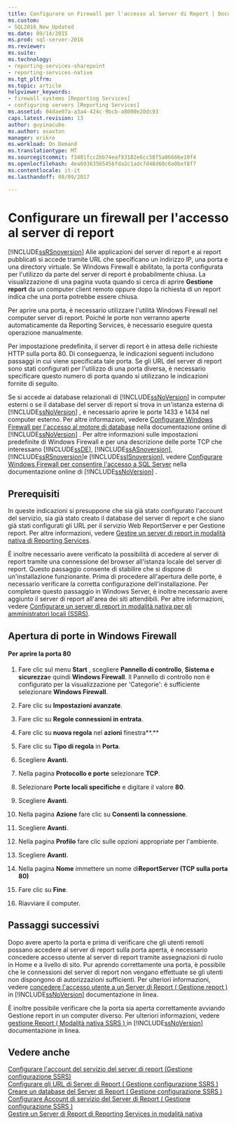 ```yaml
---
title: Configurare un Firewall per l'accesso al Server di Report | Documenti Microsoft
ms.custom:
- SQL2016_New_Updated
ms.date: 09/14/2015
ms.prod: sql-server-2016
ms.reviewer: 
ms.suite: 
ms.technology:
- reporting-services-sharepoint
- reporting-services-native
ms.tgt_pltfrm: 
ms.topic: article
helpviewer_keywords:
- firewall systems [Reporting Services]
- configuring servers [Reporting Services]
ms.assetid: 04dae07a-a3a4-424c-9bcb-a8000e20dc93
caps.latest.revision: 13
author: guyinacube
ms.author: asaxton
manager: erikre
ms.workload: On Demand
ms.translationtype: MT
ms.sourcegitcommit: f3481fcc2bb74eaf93182e6cc58f5a06666e10f4
ms.openlocfilehash: 4ea69363565456fda2c1adc7d48d60c6a0bef8f7
ms.contentlocale: it-it
ms.lasthandoff: 08/09/2017

---
```

# <a name="configure-a-firewall-for-report-server-access"></a>Configurare un firewall per l'accesso al server di report
  [!INCLUDE[ssRSnoversion](../../includes/ssrsnoversion-md.md)] Alle applicazioni del server di report e ai report pubblicati si accede tramite URL che specificano un indirizzo IP, una porta e una directory virtuale. Se Windows Firewall è abilitato, la porta configurata per l'utilizzo da parte del server di report è probabilmente chiusa. La visualizzazione di una pagina vuota quando si cerca di aprire **Gestione report** da un computer client remoto oppure dopo la richiesta di un report indica che una porta potrebbe essere chiusa.  
  
 Per aprire una porta, è necessario utilizzare l'utilità Windows Firewall nel computer server di report. Poiché le porte non verranno aperte automaticamente da Reporting Services, è necessario eseguire questa operazione manualmente.  
  
 Per impostazione predefinita, il server di report è in attesa delle richieste HTTP sulla porta 80. Di conseguenza, le indicazioni seguenti includono passaggi in cui viene specificata tale porta. Se gli URL del server di report sono stati configurati per l'utilizzo di una porta diversa, è necessario specificare questo numero di porta quando si utilizzano le indicazioni fornite di seguito.  
  
 Se si accede ai database relazionali di [!INCLUDE[ssNoVersion](../../includes/ssnoversion-md.md)] in computer esterni o se il database del server di report si trova in un'istanza esterna di [!INCLUDE[ssNoVersion](../../includes/ssnoversion-md.md)] , è necessario aprire le porte 1433 e 1434 nel computer esterno. Per altre informazioni, vedere [Configurare Windows Firewall per l'accesso al motore di database](../../database-engine/configure-windows/configure-a-windows-firewall-for-database-engine-access.md) nella documentazione online di [!INCLUDE[ssNoVersion](../../includes/ssnoversion-md.md)] . Per altre informazioni sulle impostazioni predefinite di Windows Firewall e per una descrizione delle porte TCP che interessano [!INCLUDE[ssDE](../../includes/ssde-md.md)], [!INCLUDE[ssASnoversion](../../includes/ssasnoversion-md.md)], [!INCLUDE[ssRSnoversion](../../includes/ssrsnoversion-md.md)]e [!INCLUDE[ssISnoversion](../../includes/ssisnoversion-md.md)], vedere [Configurare Windows Firewall per consentire l'accesso a SQL Server](../../sql-server/install/configure-the-windows-firewall-to-allow-sql-server-access.md) nella documentazione online di [!INCLUDE[ssNoVersion](../../includes/ssnoversion-md.md)] .  
  
## <a name="prerequisites"></a>Prerequisiti  
 In queste indicazioni si presuppone che sia già stato configurato l'account del servizio, sia già stato creato il database del server di report e che siano già stati configurati gli URL per il servizio Web ReportServer e per Gestione report. Per altre informazioni, vedere [Gestire un server di report in modalità nativa di Reporting Services](../../reporting-services/report-server/manage-a-reporting-services-native-mode-report-server.md).  
  
 È inoltre necessario avere verificato la possibilità di accedere al server di report tramite una connessione del browser all'istanza locale del server di report. Questo passaggio consente di stabilire che si dispone di un'installazione funzionante. Prima di procedere all'apertura delle porte, è necessario verificare la corretta configurazione dell'installazione. Per completare questo passaggio in Windows Server, è inoltre necessario avere aggiunto il server di report all'area dei siti attendibili. Per altre informazioni, vedere [Configurare un server di report in modalità nativa per gli amministratori locali &#40;SSRS&#41;](../../reporting-services/report-server/configure-a-native-mode-report-server-for-local-administration-ssrs.md).  
  
## <a name="opening-ports-in-windows-firewall"></a>Apertura di porte in Windows Firewall  
  
#### <a name="to-open-port-80"></a>Per aprire la porta 80  
  
1.  Fare clic sul menu **Start** , scegliere **Pannello di controllo**, **Sistema e sicurezza**e quindi **Windows Firewall**. Il Pannello di controllo non è configurato per la visualizzazione per 'Categorie': è sufficiente selezionare **Windows Firewall**.  
  
2.  Fare clic su **Impostazioni avanzate**.  
  
3.  Fare clic su **Regole connessioni in entrata**.  
  
4.  Fare clic su **nuova regola** nel **azioni** finestra**.**  
  
5.  Fare clic su **Tipo di regola** in **Porta**.  
  
6.  Scegliere **Avanti**.  
  
7.  Nella pagina **Protocollo e porte** selezionare **TCP**.  
  
8.  Selezionare **Porte locali specifiche** e digitare il valore **80**.  
  
9. Scegliere **Avanti**.  
  
10. Nella pagina **Azione** fare clic su **Consenti la connessione**.  
  
11. Scegliere **Avanti**.  
  
12. Nella pagina **Profilo** fare clic sulle opzioni appropriate per l'ambiente.  
  
13. Scegliere **Avanti**.  
  
14. Nella pagina **Nome** immettere un nome di**ReportServer (TCP sulla porta 80)**  
  
15. Fare clic su **Fine**.  
  
16. Riavviare il computer.  
  
## <a name="next-steps"></a>Passaggi successivi  
 Dopo avere aperto la porta e prima di verificare che gli utenti remoti possano accedere al server di report sulla porta aperta, è necessario concedere accesso utente al server di report tramite assegnazioni di ruolo in Home e a livello di sito. Pur aprendo correttamente una porta, è possibile che le connessioni del server di report non vengano effettuate se gli utenti non dispongono di autorizzazioni sufficienti. Per ulteriori informazioni, vedere [concedere l'accesso utente a un Server di Report &#40; Gestione report &#41; ](../../reporting-services/security/grant-user-access-to-a-report-server-report-manager.md) in [!INCLUDE[ssNoVersion](../../includes/ssnoversion-md.md)] documentazione in linea.  
  
 È inoltre possibile verificare che la porta sia aperta correttamente avviando Gestione report in un computer diverso. Per ulteriori informazioni, vedere [gestione Report &#40; Modalità nativa SSRS &#41; ](http://msdn.microsoft.com/library/80949f9d-58f5-48e3-9342-9e9bf4e57896) in [!INCLUDE[ssNoVersion](../../includes/ssnoversion-md.md)] documentazione in linea.  
  
## <a name="see-also"></a>Vedere anche  
 [Configurare l'account del servizio del server di report &#40;Gestione configurazione SSRS&#41;](../../reporting-services/install-windows/configure-the-report-server-service-account-ssrs-configuration-manager.md)   
 [Configurare gli URL di Server di Report &#40; Gestione configurazione SSRS &#41;](../../reporting-services/install-windows/configure-report-server-urls-ssrs-configuration-manager.md)   
 [Creare un database del Server di Report &#40; Gestione configurazione SSRS &#41;](../../reporting-services/install-windows/ssrs-report-server-create-a-report-server-database.md)   
 [Configurare Account di servizio del Server di Report &#40; Gestione configurazione SSRS &#41;](../../reporting-services/install-windows/configure-the-report-server-service-account-ssrs-configuration-manager.md)   
 [Gestire un Server di Report di Reporting Services in modalità nativa](../../reporting-services/report-server/manage-a-reporting-services-native-mode-report-server.md)  
  
  

